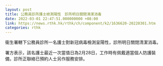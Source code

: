 ```yaml
---
layout: post
title: 公務員診所護士檢測陽性　診所明日關閉清潔消毒
date: 2022-03-01 22:47:51.000000000 +08:00
link: https://news.rthk.hk/rthk/ch/component/k2/1636620-20220301.htm
categories: rthk
---
```


衞生署轄下公務員診所一名護士對新冠病毒檢測呈陽性，診所明日關閉清潔消毒。

署方表示，該名護士最近一次當值日為2月28日，工作時有佩戴適當個人防護裝備，診所正聯絡已預約人士另作服務安排。
